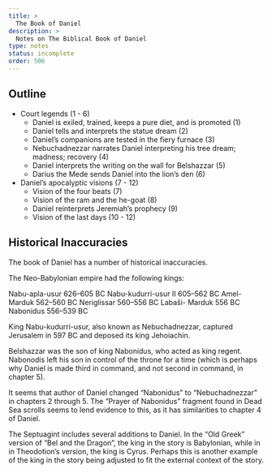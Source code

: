 ```yaml
---
title: >
  The Book of Daniel
description: >
  Notes on The Biblical Book of Daniel
type: notes
status: incomplete
order: 506
---
```


## Outline

- Court legends (1 - 6)
  - Daniel is exiled, trained, keeps a pure diet, and is promoted (1)
  - Daniel tells and interprets the statue dream (2)
  - Daniel’s companions are tested in the fiery furnace (3)
  - Nebuchadnezzar narrates Daniel interpreting his tree dream; madness; recovery (4)
  - Daniel interprets the writing on the wall for Belshazzar (5)
  - Darius the Mede sends Daniel into the lion’s den (6)
- Daniel’s apocalyptic visions (7 - 12)
  - Vision of the four beats (7)
  - Vision of the ram and the he-goat (8)
  - Daniel reinterprets Jeremiah’s prophecy (9)
  - Vision of the last days (10 - 12)

## Historical Inaccuracies

The book of Daniel has a number of historical inaccuracies.

The Neo-Babylonian empire had the following kings:

Nabu-apla-usur 626–605 BC
Nabu-kudurri-usur II 605–562 BC
Amel-Marduk 562–560 BC
Neriglissar 560–556 BC
Labaši- Marduk 556 BC
Nabonidus 556–539 BC

King Nabu-kudurri-usur, also known as Nebuchadnezzar, captured Jerusalem in 597 BC and deposed its king Jehoiachin.

Belshazzar was the son of king Nabonidus, who acted as king regent. Nabonodis left his son in control of the throne for a time (which is perhaps why Daniel is made third in command, and not second in command, in chapter 5).

It seems that author of Daniel changed “Nabonidus” to “Nebuchadnezzar” in chapters 2 through 5. The “Prayer of Nabonidus” fragment found in Dead Sea scrolls seems to lend evidence to this, as it has similarities to chapter 4 of Daniel.

The Septuagint includes several additions to Daniel. In the “Old Greek” version of “Bel and the Dragon”, the king in the story is Babylonian, while in in Theodotion’s version, the king is Cyrus. Perhaps this is another example of the king in the story being adjusted to fit the external context of the story.

